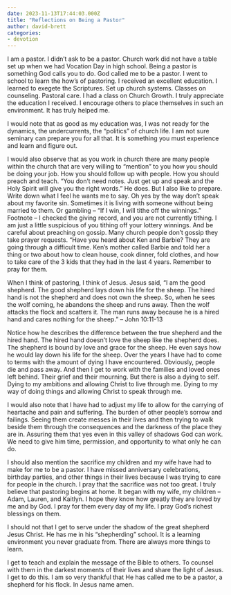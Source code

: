 ```yaml
---
date: 2023-11-13T17:44:03.000Z
title: "Reflections on Being a Pastor"
author: david-brett
categories:
- devotion
---
```

I am a pastor. I didn’t ask to be a pastor. Church work did not have a table set up when we had Vocation Day in high school. Being a pastor is something God calls you to do. God called me to be a pastor. I went to school to learn the how’s of pastoring. I received an excellent education. I learned to exegete the Scriptures. Set up church systems. Classes on counseling. Pastoral care. I had a class on Church Growth. I truly appreciate the education I received. I encourage others to place themselves in such an environment. It has truly helped me.
<!-- more -->
I would note that as good as my education was, I was not ready for the dynamics, the undercurrents, the “politics” of church life. I am not sure seminary can prepare you for all that. It is something you must experience and learn and figure out. 

I would also observe that as you work in church there are many people within the church that are very willing to “mention” to you how you should be doing your job. How you should follow up with people. How you should preach and teach. “You don’t need notes. Just get up and speak and the Holy Spirit will give you the right words.” He does. But I also like to prepare. Write down what I feel he wants me to say. Oh yes by the way don’t speak about my favorite sin. Sometimes it is living with someone without being married to them. Or gambling – “If I win, I will tithe off the winnings.” Footnote – I checked the giving record, and you are not currently tithing. I am just a little suspicious of you tithing off your lottery winnings. And be careful about preaching on gossip. Many church people don’t gossip they take prayer requests. “Have you heard about Ken and Barbie? They are going through a difficult time. Ken’s mother called Barbie and told her a thing or two about how to clean house, cook dinner, fold clothes, and how to take care of the 3 kids that they had in the last 4 years. Remember to pray for them. 

When I think of pastoring, I think of Jesus. Jesus said, “I am the good shepherd. The good shepherd lays down his life for the sheep. The hired hand is not the shepherd and does not own the sheep. So, when he sees the wolf coming, he abandons the sheep and runs away. Then the wolf attacks the flock and scatters it. The man runs away because he is a hired hand and cares nothing for the sheep.” – John 10:11-13

Notice how he describes the difference between the true shepherd and the hired hand. The hired hand doesn’t love the sheep like the shepherd does. The shepherd is bound by love and grace for the sheep. He even says how he would lay down his life for the sheep. Over the years I have had to come to terms with the amount of dying I have encountered. Obviously, people die and pass away. And then I get to work with the families and loved ones left behind. Their grief and their mourning. But there is also a dying to self. Dying to my ambitions and allowing Christ to live through me. Dying to my way of doing things and allowing Christ to speak through me.  

I would also note that I have had to adjust my life to allow for the carrying of heartache and pain and suffering. The burden of other people’s sorrow and failings. Seeing them create messes in their lives and then trying to walk beside them through the consequences and the darkness of the place they are in. Assuring them that yes even in this valley of shadows God can work. We need to give him time, permission, and opportunity to what only he can do. 

I should also mention the sacrifice my children and my wife have had to make for me to be a pastor. I have missed anniversary celebrations, birthday parties, and other things in their lives because I was trying to care for people in the church. I pray that the sacrifice was not too great. I truly believe that pastoring begins at home. It began with my wife, my children – Adam, Lauren, and Kaitlyn. I hope they know how greatly they are loved by me and by God. I pray for them every day of my life. I pray God’s richest blessings on them. 

I should not that I get to serve under the shadow of the great shepherd Jesus Christ. He has me in his “shepherding” school. It is a learning environment you never graduate from. There are always more things to learn. 

I get to teach and explain the message of the Bible to others. To counsel with them in the darkest moments of their lives and share the light of Jesus. I get to do this. I am so very thankful that He has called me to be a pastor, a shepherd for his flock. In Jesus name amen.